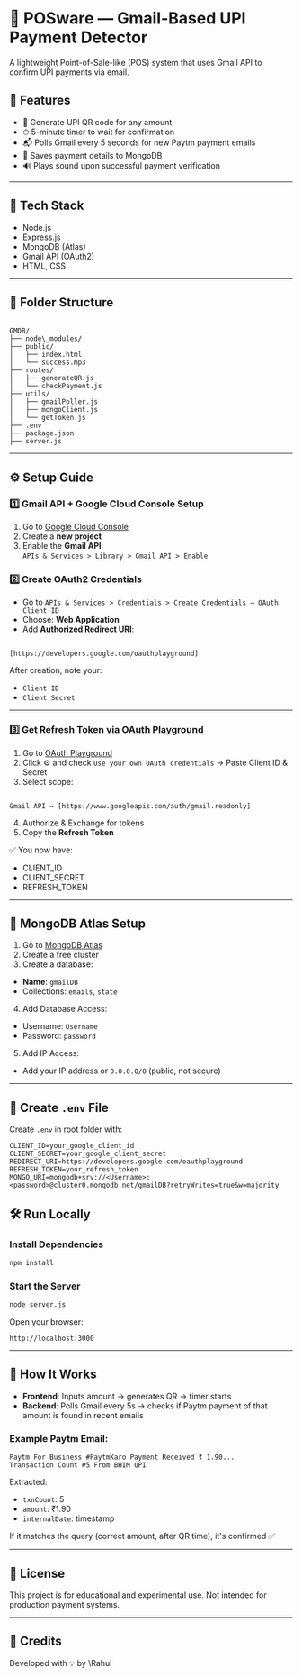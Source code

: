 # 💸 POSware — Gmail-Based UPI Payment Detector

A lightweight Point-of-Sale-like (POS) system that uses Gmail API to confirm UPI payments via email.

## 🚀 Features

- 🧾 Generate UPI QR code for any amount
- ⏱ 5-minute timer to wait for confirmation
- 📬 Polls Gmail every 5 seconds for new Paytm payment emails
- 💾 Saves payment details to MongoDB
- 🔊 Plays sound upon successful payment verification

---

## 🧠 Tech Stack

- Node.js
- Express.js
- MongoDB (Atlas)
- Gmail API (OAuth2)
- HTML, CSS

---

## 📁 Folder Structure

```

GMDB/
├── node\_modules/
├── public/
│   ├── index.html
│   └── success.mp3
├── routes/
│   ├── generateQR.js
│   └── checkPayment.js
├── utils/
│   ├── gmailPoller.js
│   ├── mongoClient.js
│   └── getToken.js
├── .env
├── package.json
├── server.js

```

---

## ⚙️ Setup Guide

### 1️⃣ Gmail API + Google Cloud Console Setup

1. Go to [Google Cloud Console](https://console.cloud.google.com/)
2. Create a **new project**
3. Enable the **Gmail API**  
   `APIs & Services > Library > Gmail API > Enable`

### 2️⃣ Create OAuth2 Credentials

- Go to `APIs & Services > Credentials > Create Credentials → OAuth Client ID`
- Choose: **Web Application**
- Add **Authorized Redirect URI**:  
```

[https://developers.google.com/oauthplayground]
```

After creation, note your:
- `Client ID`
- `Client Secret`

---

### 3️⃣ Get Refresh Token via OAuth Playground

1. Go to [OAuth Playground](https://developers.google.com/oauthplayground)
2. Click ⚙️ and check `Use your own OAuth credentials` → Paste Client ID & Secret
3. Select scope:  
```

Gmail API → [https://www.googleapis.com/auth/gmail.readonly]

````
4. Authorize & Exchange for tokens
5. Copy the **Refresh Token**

✅ You now have:
- CLIENT_ID
- CLIENT_SECRET
- REFRESH_TOKEN

---

## 🍃 MongoDB Atlas Setup

1. Go to [MongoDB Atlas](https://www.mongodb.com/cloud/atlas)
2. Create a free cluster
3. Create a database:
- **Name**: `gmailDB`
- Collections: `emails`, `state`

4. Add Database Access:
- Username: `Username`
- Password: `password`

5. Add IP Access:
- Add your IP address or `0.0.0.0/0` (public, not secure)

---

## 🔐 Create `.env` File

Create `.env` in root folder with:

```env
CLIENT_ID=your_google_client_id
CLIENT_SECRET=your_google_client_secret
REDIRECT_URI=https://developers.google.com/oauthplayground
REFRESH_TOKEN=your_refresh_token
MONGO_URI=mongodb+srv://<Username>:<password>@cluster0.mongodb.net/gmailDB?retryWrites=true&w=majority
````



## 🛠 Run Locally

### Install Dependencies

```bash
npm install
```

### Start the Server

```bash
node server.js
```

Open your browser:

```
http://localhost:3000
```

---

## 🧪 How It Works

* **Frontend**: Inputs amount → generates QR → timer starts
* **Backend**: Polls Gmail every 5s → checks if Paytm payment of that amount is found in recent emails

### Example Paytm Email:

```
Paytm For Business #PaytmKaro Payment Received ₹ 1.90...
Transaction Count #5 From BHIM UPI
```

Extracted:

* `txnCount`: 5
* `amount`: ₹1.90
* `internalDate`: timestamp

If it matches the query (correct amount, after QR time), it's confirmed ✅

---

## 📜 License

This project is for educational and experimental use. Not intended for production payment systems.

---

## 🙌 Credits

Developed with 💡 by \Rahul


